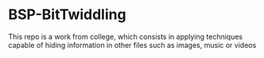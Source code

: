 # BSP-BitTwiddling
This repo is a work from college, which consists in applying techniques capable of hiding information in other files such as images, music or videos
